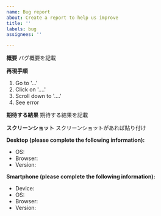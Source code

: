 ```yaml
---
name: Bug report
about: Create a report to help us improve
title: ''
labels: bug
assignees: ''

---
```


**概要**
バグ概要を記載

**再現手順**
1. Go to '...'
2. Click on '....'
3. Scroll down to '....'
4. See error

**期待する結果**
期待する結果を記載

**スクリーンショット**
スクリーンショットがあれば貼り付け

**Desktop (please complete the following information):**
 - OS: 
 - Browser:  
 - Version: 

**Smartphone (please complete the following information):**
 - Device: 
 - OS: 
 - Browser: 
 - Version:
